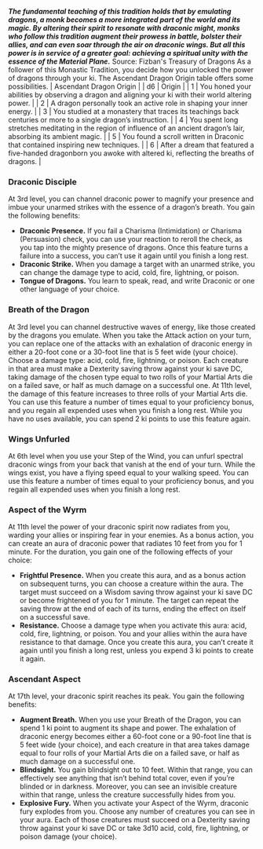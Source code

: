 ***The fundamental teaching of this tradition holds that by emulating dragons, a monk becomes a more integrated part of the world and its magic. By altering their spirit to resonate with draconic might, monks who follow this tradition augment their prowess in battle, bolster their allies, and can even soar through the air on draconic wings. But all this power is in service of a greater goal: achieving a spiritual unity with the essence of the Material Plane.***
Source: Fizban's Treasury of Dragons
As a follower of this Monastic Tradition, you decide how you unlocked the power of dragons through your ki. The Ascendant Dragon Origin table offers some possibilities.
| Ascendant Dragon Origin |
| d6 | Origin |
| 1 | You honed your abilities by observing a dragon and aligning your ki with their world altering power. |
| 2 | A dragon personally took an active role in shaping your inner energy. |
| 3 | You studied at a monastery that traces its teachings back centuries or more to a single dragon’s instruction. |
| 4 | You spent long stretches meditating in the region of influence of an ancient dragon’s lair, absorbing its ambient magic. |
| 5 | You found a scroll written in Draconic that contained inspiring new techniques. |
| 6 | After a dream that featured a five-handed dragonborn you awoke with altered ki, reflecting the breaths of dragons. |
### Draconic Disciple
At 3rd level, you can channel draconic power to magnify your presence and imbue your unarmed strikes with the essence of a dragon’s breath. You gain the following benefits:
* **Draconic Presence.** If you fail a Charisma (Intimidation) or Charisma (Persuasion) check, you can use your reaction to reroll the check, as you tap into the mighty presence of dragons. Once this feature turns a failure into a success, you can’t use it again until you finish a long rest.
* **Draconic Strike.** When you damage a target with an unarmed strike, you can change the damage type to acid, cold, fire, lightning, or poison.
* **Tongue of Dragons.** You learn to speak, read, and write Draconic or one other language of your choice.
### Breath of the Dragon
At 3rd level you can channel destructive waves of energy, like those created by the dragons you emulate. When you take the Attack action on your turn, you can replace one of the attacks with an exhalation of draconic energy in either a 20-foot cone or a 30-foot line that is 5 feet wide (your choice). Choose a damage type: acid, cold, fire, lightning, or poison. Each creature in that area must make a Dexterity saving throw against your ki save DC, taking damage of the chosen type equal to two rolls of your Martial Arts die on a failed save, or half as much damage on a successful one.
At 11th level, the damage of this feature increases to three rolls of your Martial Arts die.
You can use this feature a number of times equal to your proficiency bonus, and you regain all expended uses when you finish a long rest. While you have no uses available, you can spend 2 ki points to use this feature again.
### Wings Unfurled
At 6th level when you use your Step of the Wind, you can unfurl spectral draconic wings from your back that vanish at the end of your turn. While the wings exist, you have a flying speed equal to your walking speed.
You can use this feature a number of times equal to your proficiency bonus, and you regain all expended uses when you finish a long rest.
### Aspect of the Wyrm
At 11th level the power of your draconic spirit now radiates from you, warding your allies or inspiring fear in your enemies. As a bonus action, you can create an aura of draconic power that radiates 10 feet from you for 1 minute. For the duration, you gain one of the following effects of your choice:
* **Frightful Presence.** When you create this aura, and as a bonus action on subsequent turns, you can choose a creature within the aura. The target must succeed on a Wisdom saving throw against your ki save DC or become frightened of you for 1 minute. The target can repeat the saving throw at the end of each of its turns, ending the effect on itself on a successful save.
* **Resistance.** Choose a damage type when you activate this aura: acid, cold, fire, lightning, or poison. You and your allies within the aura have resistance to that damage.
Once you create this aura, you can’t create it again until you finish a long rest, unless you expend 3 ki points to create it again.
### Ascendant Aspect
At 17th level, your draconic spirit reaches its peak. You gain the following benefits:
* **Augment Breath.** When you use your Breath of the Dragon, you can spend 1 ki point to augment its shape and power. The exhalation of draconic energy becomes either a 60-foot cone or a 90-foot line that is 5 feet wide (your choice), and each creature in that area takes damage equal to four rolls of your Martial Arts die on a failed save, or half as much damage on a successful one.
* **Blindsight.** You gain blindsight out to 10 feet. Within that range, you can effectively see anything that isn’t behind total cover, even if you’re blinded or in darkness. Moreover, you can see an invisible creature within that range, unless the creature successfully hides from you.
* **Explosive Fury.** When you activate your Aspect of the Wyrm, draconic fury explodes from you. Choose any number of creatures you can see in your aura. Each of those creatures must succeed on a Dexterity saving throw against your ki save DC or take 3d10 acid, cold, fire, lightning, or poison damage (your choice).